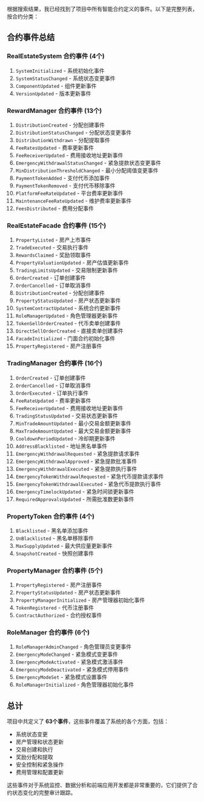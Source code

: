 
根据搜索结果，我已经找到了项目中所有智能合约定义的事件。以下是完整列表，按合约分类：

## 合约事件总结

### RealEstateSystem 合约事件 (4个)
1. `SystemInitialized` - 系统初始化事件
2. `SystemStatusChanged` - 系统状态变更事件
3. `ComponentUpdated` - 组件更新事件
4. `VersionUpdated` - 版本更新事件

### RewardManager 合约事件 (13个)
1. `DistributionCreated` - 分配创建事件
2. `DistributionStatusChanged` - 分配状态变更事件
3. `DistributionWithdrawn` - 分配提取事件
4. `FeeRatesUpdated` - 费率更新事件
5. `FeeReceiverUpdated` - 费用接收地址更新事件
6. `EmergencyWithdrawalStatusChanged` - 紧急提款状态变更事件
7. `MinDistributionThresholdChanged` - 最小分配阈值变更事件
8. `PaymentTokenAdded` - 支付代币添加事件
9. `PaymentTokenRemoved` - 支付代币移除事件
10. `PlatformFeeRateUpdated` - 平台费率更新事件
11. `MaintenanceFeeRateUpdated` - 维护费率更新事件
12. `FeesDistributed` - 费用分配事件

### RealEstateFacade 合约事件 (15个)
1. `PropertyListed` - 房产上市事件
2. `TradeExecuted` - 交易执行事件
3. `RewardsClaimed` - 奖励领取事件
4. `PropertyValuationUpdated` - 房产估值更新事件
5. `TradingLimitsUpdated` - 交易限制更新事件
6. `OrderCreated` - 订单创建事件
7. `OrderCancelled` - 订单取消事件
8. `DistributionCreated` - 分配创建事件
9. `PropertyStatusUpdated` - 房产状态更新事件
10. `SystemContractUpdated` - 系统合约更新事件
11. `RoleManagerUpdated` - 角色管理器更新事件
12. `TokenSellOrderCreated` - 代币卖单创建事件
13. `DirectSellOrderCreated` - 直接卖单创建事件
14. `FacadeInitialized` - 门面合约初始化事件
15. `PropertyRegistered` - 房产注册事件

### TradingManager 合约事件 (16个)
1. `OrderCreated` - 订单创建事件
2. `OrderCancelled` - 订单取消事件
3. `OrderExecuted` - 订单执行事件
4. `FeeRateUpdated` - 费率更新事件
5. `FeeReceiverUpdated` - 费用接收地址更新事件
6. `TradingStatusUpdated` - 交易状态更新事件
7. `MinTradeAmountUpdated` - 最小交易金额更新事件
8. `MaxTradeAmountUpdated` - 最大交易金额更新事件
9. `CooldownPeriodUpdated` - 冷却期更新事件
10. `AddressBlacklisted` - 地址黑名单事件
11. `EmergencyWithdrawalRequested` - 紧急提款请求事件
12. `EmergencyWithdrawalApproved` - 紧急提款批准事件
13. `EmergencyWithdrawalExecuted` - 紧急提款执行事件
14. `EmergencyTokenWithdrawalRequested` - 紧急代币提款请求事件
15. `EmergencyTokenWithdrawalExecuted` - 紧急代币提款执行事件
16. `EmergencyTimelockUpdated` - 紧急时间锁更新事件
17. `RequiredApprovalsUpdated` - 所需批准数更新事件

### PropertyToken 合约事件 (4个)
1. `Blacklisted` - 黑名单添加事件
2. `UnBlacklisted` - 黑名单移除事件
3. `MaxSupplyUpdated` - 最大供应量更新事件
4. `SnapshotCreated` - 快照创建事件

### PropertyManager 合约事件 (5个)
1. `PropertyRegistered` - 房产注册事件
2. `PropertyStatusUpdated` - 房产状态更新事件
3. `PropertyManagerInitialized` - 房产管理器初始化事件
4. `TokenRegistered` - 代币注册事件
5. `ContractAuthorized` - 合约授权事件

### RoleManager 合约事件 (6个)
1. `RoleManagerAdminChanged` - 角色管理员变更事件
2. `EmergencyModeChanged` - 紧急模式变更事件
3. `EmergencyModeActivated` - 紧急模式激活事件
4. `EmergencyModeDeactivated` - 紧急模式停用事件
5. `EmergencyModeSet` - 紧急模式设置事件
6. `RoleManagerInitialized` - 角色管理器初始化事件

## 总计
项目中共定义了 **63个事件**，这些事件覆盖了系统的各个方面，包括：
- 系统状态变更
- 房产管理和状态更新
- 交易创建和执行
- 奖励分配和提取
- 安全控制和紧急操作
- 费用管理和配置更新

这些事件对于系统监控、数据分析和前端应用开发都是非常重要的，它们提供了合约状态变化的完整审计跟踪。

